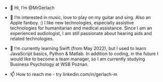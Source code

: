- 👋 Hi, I’m @MrGerlach

- 👀 I’m interested in music, love to play on my guitar and sing. Also an Apple fanboy. :) I like new technologies, especially assistive technologies for humanitarian and medical assistance. Since I am an experienced audiologist, I am still passionate about hearing aids and related technologies.

- 🌱 I’m currently learning Swift (from May 2022), but I used to learn JavaScript basics, Python & Matlab. In addition to coding, in the future I would like to become a team manager, so I am currently studying Business Psychology at WSB Poznan.

- 📫 How to reach me - try linkedin.com/in/gerlach-m

<!---
MrGerlach/MrGerlach is a ✨ special ✨ repository because its `README.md` (this file) appears on your GitHub profile.
You can click the Preview link to take a look at your changes.
--->
